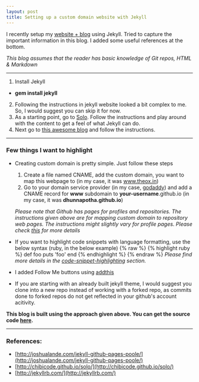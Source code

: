 ```yaml
---
layout: post
title: Setting up a custom domain website with Jekyll
---
```


I recently setup my [website + blog](http://www.theox.in) using Jekyll. Tried to capture the important information in this blog. I added some useful references at the bottom.

*This blog assumes that the reader has basic knowledge of Git repos, HTML & Markdown*

----

1. Install Jekyll
  * __gem install jekyll__
2. Following the instructions in jekyll website looked a bit complex to me. So, I would suggest you can skip it for now.
3. As a starting point, go to [Solo](http://chibicode.github.io/solo/). Follow the instructions and play around with the content to get a feel of what Jekyll can do.
4. Next go to [this awesome blog](http://joshualande.com/jekyll-github-pages-poole/) and follow the instructions.

----

### Few things I want to highlight
* Creating custom domain is pretty simple. Just follow these steps
  1. Create a file named CNAME, add the custom domain, you want to map this webpage to (in my case, it was www.theox.in)
  2. Go to your domain service provider (in my case, [godaddy](http://godaddy.com)) and add a CNAME record for __www__ subdomain to __your-username__.github.io (in my case, it was __dhunnapotha.github.io__)

  *Please note that Github has pages for profiles and repositories. The instructions given above are for mapping custom domain to repository web pages. The instructions might slightly vary for profile pages. Please check [this](https://help.github.com/articles/setting-up-a-custom-domain-with-github-pages/) for more details*
* If you want to highlight code snippets with language formatting, use the below syntax (ruby, in the below example)
    {% raw %}
      {% highlight ruby %}
      def foo
        puts 'foo'
      end
      {% endhighlight %}
    {% endraw %}
  _Please find more details in the [code-snippet-highlighting](http://jekyllrb.com/docs/templates/#code-snippet-highlighting) section._
* I added Follow Me buttons using [addthis](https://www.addthis.com/)
* If you are starting with an already built jekyll theme, I would suggest you clone into a new repo instead of working with a forked repo, as commits done to forked repos do not get reflected in your github's account acitivity.


__This blog is built using the approach given above. You can get the source code [here](https://github.com/dhunnapotha/myblog).__

----


### References:
* [http://joshualande.com/jekyll-github-pages-poole/](http://joshualande.com/jekyll-github-pages-poole/)
* [http://chibicode.github.io/solo/](http://chibicode.github.io/solo/)
* [http://jekyllrb.com/](http://jekyllrb.com/)


